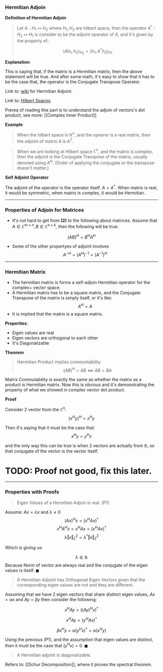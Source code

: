 ### **Hermitian Adjoin**

**Definition of Hermitian Adjoin**

> Let $A: H_1\mapsto H_2$ where $H_1, H_2$ are hilbert space, then the operator $A^* : H_2 \mapsto H_1$ is consider to be the adjoint operator of $A$, and it's given by the property of: 
> 
> $$
> \left\langle A h_{1}, h_{2}\right\rangle_{H_{2}}=\left\langle h_{1} , A^{*} h_{2}\right\rangle_{H_{1}}
> $$

**Explanation**:

This is saying that, if the matrix is a Hermitian matrix, then the above statement will be true. And after some math, it's easy to show that it has to be the case that, the operator is the Conjugate Transpose Operator. 

Link to: [wiki](https://www.wikiwand.com/en/Hermitian_adjoint) for Hermitian Adjoint. 

Link to: [Hilbert Spaces](https://en.wikipedia.org/wiki/Hilbert_space). 

Prereq of reading this part is to understand the adjoin of vectors's dot product, see more: [[Complex Inner Product]]

**Example**

> When the hilbert space is $\mathbb{R}^n$, and the opearor is a real matrix, then the adjoint of matrix $A$ is $A^T$. 

> When we are looking at Hilbert space $\mathbb{C}^n$, and the matrix is complex, then the adjoint is the Conjugate Transpose of the matrix, usually denoted using $A^H$. (Order of applying the conjugate or the transpose doesn't matter.) 

**Self Adjoint Operator**

The adjoint of the operator is the operator itself. $A = A^*$. When matrix is real, it would be symmetric, when matrix is complex, it would be Hermitian. 

---
### **Properties of Adjoin for Matrices**
* It's not hard to get from **(2)** to the following about matrices. Assume that $A\in \mathbb{C}^{m\times n}, B\in \mathbb{C}^{n\times k}$, then the following will be true: 

$$(AB)^H = B^HA^H$$

* Some of the other propertyes of adjoint involves 
    $$A^{-H} = (A^H)^{-1} = (A^{-1})^H$$

---
### **Hermitian Matrix**

* The hermitian matrix is forms a self-adjoin Hermitian operator for the complex+ vector space. 
* A Hermitian matrix has to be a square matrix, and the Conjugate Transpose of the matrix is simply itself, or it's like: $$A^H = A$$
* It is implied that the matrix is a square matrix. 

**Properties**: 
* Eigen values are real
* Eigen vectors are orthogonal to each other
* It's Diagonalizable

**Theorem**
> Hermitian Product implies communtability
> $$(AB)^H = AB \iff AB = BA$$

Matrix Commutability is exactly the same as whether the matrix as a product is Hermitian matrix. Now this is obvious and it's demonstrating the property of what we showed in complex vector dot product.  

**Proof**

Consider 2 vector from the $\mathbb{C}^n$: 
$$
(x^Hy)^H = x^Hy
$$

Then it's saying that it must be the case that: 
$$
x^Hy = y^Hx
$$

 and the only way this can be true is when 2 vectors are actually from $\mathbb{R}$, so that conjugate of the vector is the vector itself. 
 
 
# TODO: Proof not good, fix this later. 
 
 --- 
### **Properties with Proofs**
 
 > Eigen Values of a Hermitian Adjoin is real. (P1)

Assume: $Ax = \lambda x$ and $\lambda \neq 0$
$$(Ax)^Hx = (x^HAx)^*$$
$$
x^HA^Hx = x^HAx = (x^HAx)^*
$$
$$
\lambda\Vert x\Vert_2^2 = \lambda^*\Vert x\Vert^2_2
$$

Which is giving us: 

$$
\lambda \in \mathbb{R}
$$
Because Norm of vector are always real and the conjugate of the eigen values is itself. $\blacksquare$

> A Hermitian Adjoint has Orthogonal Eigen Vectors given that the corresponding eigen values are not and they are different. 

Assuming that we have 2 eigen vectors that share distinct eigen values, $Ax = \alpha x$ and $Ay =\beta y$ then consider the following: 

$$
x^HAy = ((Ay)^Hx)^*
$$

$$
x^HAy = (y^HAx)^*
$$

$$
\beta x^Hy = \alpha (y^Hx)^* = \alpha(x^Hy)
$$

Using the previous (P1), and the assumption that eigen values are distinct, then it must be the case that $(y^Hx) = 0$. $\blacksquare$

> A Hermitian adjoint is diagonalizable. 

Refers to: [[Schur Decomposition]], where it proves the spectral theorem. 
